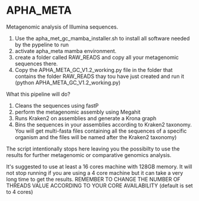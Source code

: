 # APHA_META
Metagenomic analysis of Illumina sequences.
1) Use the apha_met_gc_mamba_installer.sh to install all software needed by the pypeline to run
2) activate apha_meta mamba environment.
3) create a folder called RAW_READS and copy all your metagenomic sequences there.
4) Copy the APHA_META_GC_V1.2_working.py file in the folder that contains the folder RAW_READS thay tou have just created and run it (python APHA_META_GC_V1.2_working.py)

What this pipeline will do?
1) Cleans the sequences using fastP 
2) perform the metagenomic assembly using Megahit
3) Runs Kraken2 on assemblies and generate a Krona graph
4) Bins the sequences in your assemblies according to Kraken2 taxonomy. You will get multi-fasta files containing all the sequences of a specific organism and the files will be named after the Kraken2 taxonomy)

The script intentionally stops here leaving you the possibilty to use the results for further metagenomic or comparative genomics analysis.

It's suggested to use at least a 16 cores machine with 128GB memory. It will not stop running if you are using a 4 core machine but it can take a very long time to get the results.
REMEMBER TO CHANGE THE NUMBER OF THREADS VALUE ACCORDING TO YOUR CORE AVAILABILITY (default is set to 4 cores)

